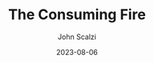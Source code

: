 ---
title: "The Consuming Fire"
author: "John Scalzi"
date: 2023-08-06
star_rating: 5
books/tags:
    - "fiction"
    - "science-fiction"
---